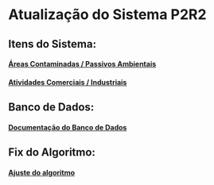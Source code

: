# Atualização do Sistema P2R2


## Itens do Sistema:

#### [Áreas Contaminadas / Passivos Ambientais][1]

#### [Atividades Comerciais / Industriais][2]



## Banco de Dados:

#### [Documentação do Banco de Dados][100]



## Fix do Algoritmo:

#### [Ajuste do algoritmo][101]



[1]:01_areas_contaminadas_passivos_ambientais.md

[2]:02_atividades_comerciais_industriais.md


[100]:bd/bd.md

[101]:algoritmo/alg.md